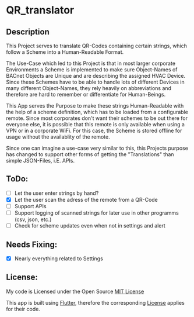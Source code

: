 # QR_translator

## Description
This Project serves to translate QR-Codes containing certain strings, which follow a Scheme into a Human-Readable Format.

The Use-Case which led to this Project is that in most larger corporate Environments a Scheme is implemented to make sure Object-Names of BACnet Objects are Unique and are describing the assigned HVAC Device.
Since these Schemes have to be able to handle lots of different Devices in many different Object-Names, they rely heavily on abbreviations and therefore are hard to remember or differentiate for Human-Beings.

This App serves the Purpose to make these strings Human-Readable with the help of a scheme definition, which has to be loaded from a configurable remote. Since most corporates don't want their schemes to be out there for everyone else, it is possible that this remote is only available when using a VPN or in a corporate WiFi.
For this case, the Scheme is stored offline for usage without the availablity of the remote.

Since one can imagine a use-case very similar to this, this Projects purpose has changed to support other forms of getting the "Translations" than simple JSON-Files, i.E. APIs.

## ToDo:
 - [ ] Let the user enter strings by hand?
 - [x] Let the user scan the adress of the remote from a QR-Code
 - [ ] Support APIs
 - [ ] Support logging of scanned strings for later use in other programms (csv, json, etc.)
 - [ ] Check for scheme updates even when not in settings and alert

## Needs Fixing:
 - [x] Nearly everything related to Settings

## License:
My code is Licensed under the Open Source [MIT License](https://github.com/noelli/qr_translator/blob/master/LICENSE)

This app is built using [Flutter](https://github.com/flutter/flutter), therefore the corresponding [License](https://github.com/flutter/flutter/blob/master/LICENSE) applies for their code.
